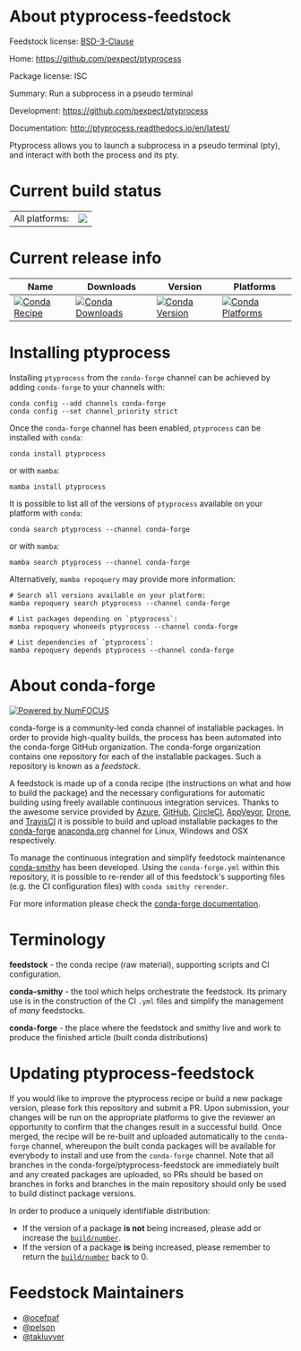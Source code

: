 About ptyprocess-feedstock
==========================

Feedstock license: [BSD-3-Clause](https://github.com/conda-forge/ptyprocess-feedstock/blob/main/LICENSE.txt)

Home: https://github.com/pexpect/ptyprocess

Package license: ISC

Summary: Run a subprocess in a pseudo terminal

Development: https://github.com/pexpect/ptyprocess

Documentation: http://ptyprocess.readthedocs.io/en/latest/

Ptyprocess allows you to launch a subprocess in a pseudo terminal (pty),
and interact with both the process and its pty.


Current build status
====================


<table><tr><td>All platforms:</td>
    <td>
      <a href="https://dev.azure.com/conda-forge/feedstock-builds/_build/latest?definitionId=825&branchName=main">
        <img src="https://dev.azure.com/conda-forge/feedstock-builds/_apis/build/status/ptyprocess-feedstock?branchName=main">
      </a>
    </td>
  </tr>
</table>

Current release info
====================

| Name | Downloads | Version | Platforms |
| --- | --- | --- | --- |
| [![Conda Recipe](https://img.shields.io/badge/recipe-ptyprocess-green.svg)](https://anaconda.org/conda-forge/ptyprocess) | [![Conda Downloads](https://img.shields.io/conda/dn/conda-forge/ptyprocess.svg)](https://anaconda.org/conda-forge/ptyprocess) | [![Conda Version](https://img.shields.io/conda/vn/conda-forge/ptyprocess.svg)](https://anaconda.org/conda-forge/ptyprocess) | [![Conda Platforms](https://img.shields.io/conda/pn/conda-forge/ptyprocess.svg)](https://anaconda.org/conda-forge/ptyprocess) |

Installing ptyprocess
=====================

Installing `ptyprocess` from the `conda-forge` channel can be achieved by adding `conda-forge` to your channels with:

```
conda config --add channels conda-forge
conda config --set channel_priority strict
```

Once the `conda-forge` channel has been enabled, `ptyprocess` can be installed with `conda`:

```
conda install ptyprocess
```

or with `mamba`:

```
mamba install ptyprocess
```

It is possible to list all of the versions of `ptyprocess` available on your platform with `conda`:

```
conda search ptyprocess --channel conda-forge
```

or with `mamba`:

```
mamba search ptyprocess --channel conda-forge
```

Alternatively, `mamba repoquery` may provide more information:

```
# Search all versions available on your platform:
mamba repoquery search ptyprocess --channel conda-forge

# List packages depending on `ptyprocess`:
mamba repoquery whoneeds ptyprocess --channel conda-forge

# List dependencies of `ptyprocess`:
mamba repoquery depends ptyprocess --channel conda-forge
```


About conda-forge
=================

[![Powered by
NumFOCUS](https://img.shields.io/badge/powered%20by-NumFOCUS-orange.svg?style=flat&colorA=E1523D&colorB=007D8A)](https://numfocus.org)

conda-forge is a community-led conda channel of installable packages.
In order to provide high-quality builds, the process has been automated into the
conda-forge GitHub organization. The conda-forge organization contains one repository
for each of the installable packages. Such a repository is known as a *feedstock*.

A feedstock is made up of a conda recipe (the instructions on what and how to build
the package) and the necessary configurations for automatic building using freely
available continuous integration services. Thanks to the awesome service provided by
[Azure](https://azure.microsoft.com/en-us/services/devops/), [GitHub](https://github.com/),
[CircleCI](https://circleci.com/), [AppVeyor](https://www.appveyor.com/),
[Drone](https://cloud.drone.io/welcome), and [TravisCI](https://travis-ci.com/)
it is possible to build and upload installable packages to the
[conda-forge](https://anaconda.org/conda-forge) [anaconda.org](https://anaconda.org/)
channel for Linux, Windows and OSX respectively.

To manage the continuous integration and simplify feedstock maintenance
[conda-smithy](https://github.com/conda-forge/conda-smithy) has been developed.
Using the ``conda-forge.yml`` within this repository, it is possible to re-render all of
this feedstock's supporting files (e.g. the CI configuration files) with ``conda smithy rerender``.

For more information please check the [conda-forge documentation](https://conda-forge.org/docs/).

Terminology
===========

**feedstock** - the conda recipe (raw material), supporting scripts and CI configuration.

**conda-smithy** - the tool which helps orchestrate the feedstock.
                   Its primary use is in the construction of the CI ``.yml`` files
                   and simplify the management of *many* feedstocks.

**conda-forge** - the place where the feedstock and smithy live and work to
                  produce the finished article (built conda distributions)


Updating ptyprocess-feedstock
=============================

If you would like to improve the ptyprocess recipe or build a new
package version, please fork this repository and submit a PR. Upon submission,
your changes will be run on the appropriate platforms to give the reviewer an
opportunity to confirm that the changes result in a successful build. Once
merged, the recipe will be re-built and uploaded automatically to the
`conda-forge` channel, whereupon the built conda packages will be available for
everybody to install and use from the `conda-forge` channel.
Note that all branches in the conda-forge/ptyprocess-feedstock are
immediately built and any created packages are uploaded, so PRs should be based
on branches in forks and branches in the main repository should only be used to
build distinct package versions.

In order to produce a uniquely identifiable distribution:
 * If the version of a package **is not** being increased, please add or increase
   the [``build/number``](https://docs.conda.io/projects/conda-build/en/latest/resources/define-metadata.html#build-number-and-string).
 * If the version of a package **is** being increased, please remember to return
   the [``build/number``](https://docs.conda.io/projects/conda-build/en/latest/resources/define-metadata.html#build-number-and-string)
   back to 0.

Feedstock Maintainers
=====================

* [@ocefpaf](https://github.com/ocefpaf/)
* [@pelson](https://github.com/pelson/)
* [@takluyver](https://github.com/takluyver/)

